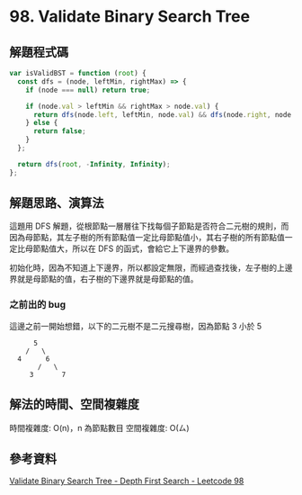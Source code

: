 # 98. Validate Binary Search Tree

## 解題程式碼

```javascript
var isValidBST = function (root) {
  const dfs = (node, leftMin, rightMax) => {
    if (node === null) return true;

    if (node.val > leftMin && rightMax > node.val) {
      return dfs(node.left, leftMin, node.val) && dfs(node.right, node.val, rightMax);
    } else {
      return false;
    }
  };

  return dfs(root, -Infinity, Infinity);
};
```

## 解題思路、演算法

這題用 DFS 解題，從根節點一層層往下找每個子節點是否符合二元樹的規則，而因為母節點，其左子樹的所有節點值一定比母節點值小，其右子樹的所有節點值一定比母節點值大，所以在 DFS 的函式，會給它上下邊界的參數。

初始化時，因為不知道上下邊界，所以都設定無限，而經過查找後，左子樹的上邊界就是母節點的值，右子樹的下邊界就是母節點的值。

### 之前出的 bug

這邊之前一開始想錯，以下的二元樹不是二元搜尋樹，因為節點 3 小於 5

```
      5
    /   \
  4      6
       /   \
     3       7
```

## 解法的時間、空間複雜度

時間複雜度: O(n)，n 為節點數目
空間複雜度: O(ㄙ)

## 參考資料

[Validate Binary Search Tree - Depth First Search - Leetcode 98](https://youtu.be/s6ATEkipzow)
